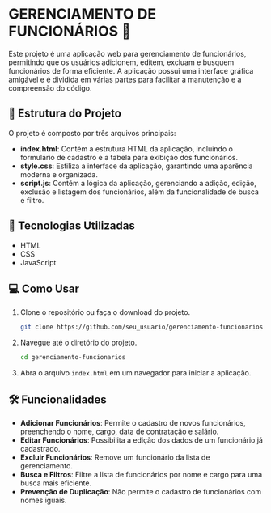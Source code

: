 # GERENCIAMENTO DE FUNCIONÁRIOS 👔

Este projeto é uma aplicação web para gerenciamento de funcionários, permitindo que os usuários adicionem, editem, excluam e busquem funcionários de forma eficiente. A aplicação possui uma interface gráfica amigável e é dividida em várias partes para facilitar a manutenção e a compreensão do código.

## 📁 Estrutura do Projeto

O projeto é composto por três arquivos principais:

- **index.html**: Contém a estrutura HTML da aplicação, incluindo o formulário de cadastro e a tabela para exibição dos funcionários.
- **style.css**: Estiliza a interface da aplicação, garantindo uma aparência moderna e organizada.
- **script.js**: Contém a lógica da aplicação, gerenciando a adição, edição, exclusão e listagem dos funcionários, além da funcionalidade de busca e filtro.

## 🚀 Tecnologias Utilizadas

- HTML
- CSS
- JavaScript

## 💻 Como Usar

1. Clone o repositório ou faça o download do projeto.
   ```bash
   git clone https://github.com/seu_usuario/gerenciamento-funcionarios.git
   ```
2. Navegue até o diretório do projeto.
   ```bash
   cd gerenciamento-funcionarios
   ```
3. Abra o arquivo `index.html` em um navegador para iniciar a aplicação.

## 🛠 Funcionalidades

- **Adicionar Funcionários**: Permite o cadastro de novos funcionários, preenchendo o nome, cargo, data de contratação e salário.
- **Editar Funcionários**: Possibilita a edição dos dados de um funcionário já cadastrado.
- **Excluir Funcionários**: Remove um funcionário da lista de gerenciamento.
- **Busca e Filtros**: Filtre a lista de funcionários por nome e cargo para uma busca mais eficiente.
- **Prevenção de Duplicação**: Não permite o cadastro de funcionários com nomes iguais.

